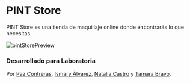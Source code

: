 # PINT Store
PINT Store es una tienda de maquillaje online donde encontrarás lo que necesitas.

![pintStorePreview](https://raw.githubusercontent.com/NatyNatur/beautysales-spa/master/assets/images/PINT-store.png)

### Desarrollado para Laboratoria
Por [Paz Contreras](https://github.com/PazAutumn), [Ismary Álvarez](https://github.com/IsmaryAlvarez), [Natalia Castro](https://github.com/NatyNatur) y [Tamara Bravo](https://github.com/tamybl).
